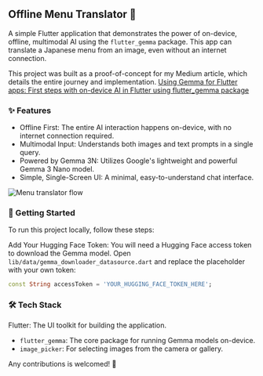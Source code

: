 ## Offline Menu Translator 🍜
A simple Flutter application that demonstrates the power of on-device, offline, multimodal AI using the `flutter_gemma` package. This app can translate a Japanese menu from an image, even without an internet connection.

This project was built as a proof-of-concept for my Medium article, which details the entire journey and implementation.
[Using Gemma for Flutter apps: First steps with on-device AI in Flutter using flutter_gemma package](https://medium.com/@vogelcsongorbenedek/using-gemma-for-flutter-apps-91f746e3347c)


### ✨ Features
- Offline First: The entire AI interaction happens on-device, with no internet connection required.
- Multimodal Input: Understands both images and text prompts in a single query.
- Powered by Gemma 3N: Utilizes Google's lightweight and powerful Gemma 3 Nano model.
- Simple, Single-Screen UI: A minimal, easy-to-understand chat interface.

![Menu translator flow](https://github.com/user-attachments/assets/0e27399f-4603-4e51-8101-86ace29b6ae8)


### 🚀 Getting Started
To run this project locally, follow these steps:

Add Your Hugging Face Token:
You will need a Hugging Face access token to download the Gemma model. Open `lib/data/gemma_downloader_datasource.dart` and replace the placeholder with your own token:

``` dart
const String accessToken = 'YOUR_HUGGING_FACE_TOKEN_HERE';
```


### 🛠️ Tech Stack
Flutter: The UI toolkit for building the application.

- `flutter_gemma`: The core package for running Gemma models on-device.
- `image_picker`: For selecting images from the camera or gallery.

Any contributions is welcomed! 🙏
